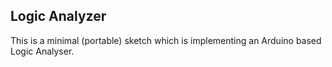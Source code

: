 ## Logic Analyzer

This is a minimal (portable) sketch which is implementing an Arduino based Logic Analyser. 
